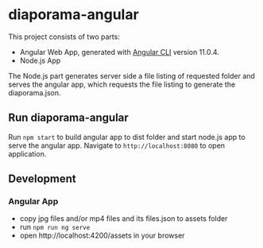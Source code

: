 # diaporama-angular

This project consists of two parts:
 * Angular Web App, generated with [Angular CLI](https://github.com/angular/angular-cli) version 11.0.4.
 * Node.js App

The Node.js part generates server side a file listing of requested folder and serves the angular app, which requests the file listing to generate the diaporama.json. 

## Run diaporama-angular

Run `npm start` to build angular app to dist folder and start node.js app to serve the angular app.
Navigate to `http://localhost:8080` to open application.

## Development
### Angular App
* copy jpg files and/or mp4 files and its files.json to assets folder
* run `npm run ng serve`
* open http://localhost:4200/assets in your browser


